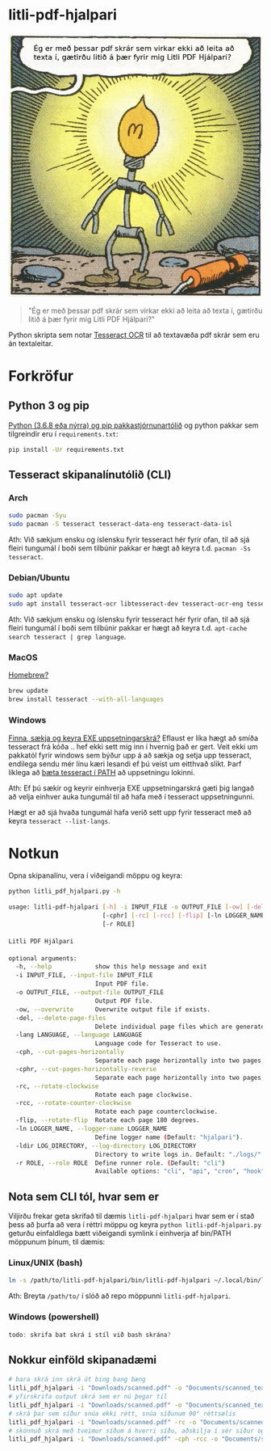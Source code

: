 
# litli-pdf-hjalpari

![Litli PDF Hjálpari](/pic-litli-pdf-hjalpari.png?raw=true "Litli PDF Hjálpari")

> "Ég er með þessar pdf skrár sem virkar ekki að leita að texta í, gætirðu litið á þær fyrir mig Litli PDF Hjálpari?"

Python skripta sem notar [Tesseract OCR](https://github.com/tesseract-ocr/tesseract) til að textavæða pdf skrár sem eru án textaleitar.

# Forkröfur

## Python 3 og pip

[Python (3.6.8 eða nýrra) og pip pakkastjórnunartólið](https://www.python.org/downloads/) og python pakkar sem tilgreindir eru í `requirements.txt`:

```bash
pip install -Ur requirements.txt
```

## Tesseract skipanalínutólið (CLI)

### Arch

```bash
sudo pacman -Syu
sudo pacman -S tesseract tesseract-data-eng tesseract-data-isl
```

Ath: Við sækjum ensku og íslensku fyrir tesseract hér fyrir ofan, til að sjá fleiri tungumál í boði sem tilbúnir pakkar er hægt að keyra t.d. `pacman -Ss tesseract`.

### Debian/Ubuntu

```bash
sudo apt update
sudo apt install tesseract-ocr libtesseract-dev tesseract-ocr-eng tesseract-ocr-isl
```

Ath: Við sækjum ensku og íslensku fyrir tesseract hér fyrir ofan, til að sjá fleiri tungumál í boði sem tilbúnir pakkar er hægt að keyra t.d. `apt-cache search tesseract | grep language`.

### MacOS

[Homebrew?](https://formulae.brew.sh/formula/tesseract)

```bash
brew update
brew install tesseract --with-all-languages
```

### Windows

[Finna, sækja og keyra EXE uppsetningarskrá?](https://medium.com/quantrium-tech/installing-and-using-tesseract-4-on-windows-10-4f7930313f82) Eflaust er líka hægt að smíða tesseract frá kóða .. hef ekki sett mig inn í hvernig það er gert. Veit ekki um pakkatól fyrir windows sem býður upp á að sækja og setja upp tesseract, endilega sendu mér línu kæri lesandi ef þú veist um eitthvað slíkt. Þarf líklega að [bæta tesseract í PATH](https://medium.com/@kevinmarkvi/how-to-add-executables-to-your-path-in-windows-5ffa4ce61a53) að uppsetningu lokinni.

Ath: Ef þú sækir og keyrir einhverja EXE uppsetningarskrá gæti þig langað að velja einhver auka tungumál til að hafa með í tesseract uppsetningunni.

Hægt er að sjá hvaða tungumál hafa verið sett upp fyrir tesseract með að keyra `tesseract --list-langs`.

# Notkun

Opna skipanalínu, vera í viðeigandi möppu og keyra:

```bash
python litli_pdf_hjalpari.py -h
```

```bash
usage: litli-pdf-hjalpari [-h] -i INPUT_FILE -o OUTPUT_FILE [-ow] [-del] [-lang LANGUAGE] [-cph]
                          [-cphr] [-rc] [-rcc] [-flip] [-ln LOGGER_NAME] [-ldir LOG_DIRECTORY]
                          [-r ROLE]

Litli PDF Hjálpari

optional arguments:
  -h, --help            show this help message and exit
  -i INPUT_FILE, --input-file INPUT_FILE
                        Input PDF file.
  -o OUTPUT_FILE, --output-file OUTPUT_FILE
                        Output PDF file.
  -ow, --overwrite      Overwrite output file if exists.
  -del, --delete-page-files
                        Delete individual page files which are generated when textifying PDF files.
  -lang LANGUAGE, --language LANGUAGE
                        Language code for Tesseract to use.
  -cph, --cut-pages-horizontally
                        Separate each page horizontally into two pages, top half first.
  -cphr, --cut-pages-horizontally-reverse
                        Separate each page horizontally into two pages, bottom half first.
  -rc, --rotate-clockwise
                        Rotate each page clockwise.
  -rcc, --rotate-counter-clockwise
                        Rotate each page counterclockwise.
  -flip, --rotate-flip  Rotate each page 180 degrees.
  -ln LOGGER_NAME, --logger-name LOGGER_NAME
                        Define logger name (Default: "hjalpari").
  -ldir LOG_DIRECTORY, --log-directory LOG_DIRECTORY
                        Directory to write logs in. Default: "./logs/".
  -r ROLE, --role ROLE  Define runner role. (Default: "cli")
                        Available options: "cli", "api", "cron", "hook".
```

## Nota sem CLI tól, hvar sem er

Viljirðu frekar geta skrifað til dæmis `litli-pdf-hjalpari` hvar sem er í stað þess að þurfa að vera í réttri möppu og keyra `python litli-pdf-hjalpari.py` geturðu einfaldlega bætt viðeigandi symlink í einhverja af bin/PATH möppunum þínum, til dæmis:

### Linux/UNIX (bash)

```bash
ln -s /path/to/litli-pdf-hjalpari/bin/litli-pdf-hjalpari ~/.local/bin/litli-pdf-hjalpari
```

Ath: Breyta `/path/to/` í slóð að repo möppunni `litli-pdf-hjalpari`.

### Windows (powershell)

```powershell
todo: skrifa bat skrá í stíl við bash skrána?
```

## Nokkur einföld skipanadæmi

```bash
# bara skrá inn skrá út bing bang bæng
litli_pdf_hjalpari -i "Downloads/scanned.pdf" -o "Documents/scanned_text_searchable.pdf"
# yfirskrifa output skrá sem er nú þegar til
litli_pdf_hjalpari -i "Downloads/scanned.pdf" -o "Documents/scanned_text_searchable.pdf" -ow
# skrá þar sem síður snúa ekki rétt, snúa síðunum 90° réttsælis
litli_pdf_hjalpari -i "Downloads/scanned.pdf" -rc -o "Documents/scanned_text_searchable.pdf"
# skönnuð skrá með tveimur síðum á hverri síðu, aðskilja í sér síður og snúa síðunum 90° rangsælis
litli_pdf_hjalpari -i "Downloads/scanned.pdf" -cph -rcc -o "Documents/scanned_text_searchable.pdf"
```
